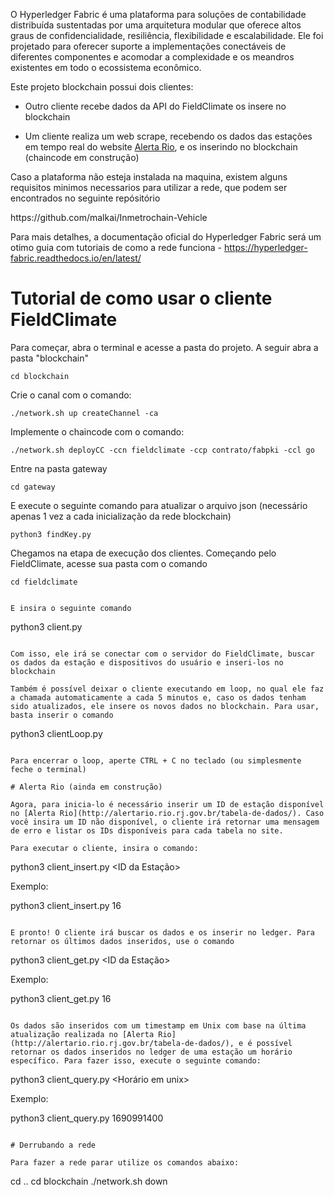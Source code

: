 O Hyperledger Fabric é uma plataforma para soluções de contabilidade distribuída sustentadas por uma arquitetura modular que oferece altos graus de confidencialidade, resiliência, flexibilidade e escalabilidade. Ele foi projetado para oferecer suporte a implementações conectáveis ​​de diferentes componentes e acomodar a complexidade e os meandros existentes em todo o ecossistema econômico.

Este projeto blockchain possui dois clientes:

- Outro cliente recebe dados da API do FieldClimate os insere no blockchain

- Um cliente realiza um web scrape, recebendo os dados das estações em tempo real do website [Alerta Rio](http://alertario.rio.rj.gov.br/tabela-de-dados/), e os inserindo no blockchain (chaincode em construção)

Caso a plataforma não esteja instalada na maquina, existem alguns requisitos minimos necessarios para utilizar a rede, que podem ser encontrados no seguinte repósitório
<link>https://github.com/malkai/Inmetrochain-Vehicle</link>

Para mais detalhes, a documentação oficial do Hyperledger Fabric será um otimo guia com tutoriais de como a rede funciona -  <link>https://hyperledger-fabric.readthedocs.io/en/latest/</link>

# Tutorial de como usar o cliente FieldClimate

Para começar, abra o terminal e acesse a pasta do projeto.
A seguir abra a pasta "blockchain"

```
cd blockchain
```
Crie o canal com o comando:

```
./network.sh up createChannel -ca
```

Implemente o chaincode com o comando:

```
./network.sh deployCC -ccn fieldclimate -ccp contrato/fabpki -ccl go
```
Entre na pasta gateway

```
cd gateway
```

E execute o seguinte comando para atualizar o arquivo json (necessário apenas 1 vez a cada inicialização da rede blockchain)

```
python3 findKey.py
```

Chegamos na etapa de execução dos clientes. Começando pelo FieldClimate, acesse sua pasta com o comando

```
cd fieldclimate
```

```

E insira o seguinte comando

```     
python3 client.py
```

Com isso, ele irá se conectar com o servidor do FieldClimate, buscar os dados da estação e dispositivos do usuário e inseri-los no blockchain

Também é possível deixar o cliente executando em loop, no qual ele faz a chamada automaticamente a cada 5 minutos e, caso os dados tenham sido atualizados, ele insere os novos dados no blockchain. Para usar, basta inserir o comando

```
python3 clientLoop.py
```

Para encerrar o loop, aperte CTRL + C no teclado (ou simplesmente feche o terminal)

# Alerta Rio (ainda em construção)

Agora, para inicia-lo é necessário inserir um ID de estação disponível no [Alerta Rio](http://alertario.rio.rj.gov.br/tabela-de-dados/). Caso você insira um ID não disponível, o cliente irá retornar uma mensagem de erro e listar os IDs disponíveis para cada tabela no site.

Para executar o cliente, insira o comando:

```
python3 client_insert.py <ID da Estação>

Exemplo:

python3 client_insert.py 16
```

E pronto! O cliente irá buscar os dados e os inserir no ledger. Para retornar os últimos dados inseridos, use o comando

```
python3 client_get.py <ID da Estação>

Exemplo:

python3 client_get.py 16
```

Os dados são inseridos com um timestamp em Unix com base na última atualização realizada no [Alerta Rio](http://alertario.rio.rj.gov.br/tabela-de-dados/), e é possível retornar os dados inseridos no ledger de uma estação um horário específico. Para fazer isso, execute o seguinte comando:

```
python3 client_query.py <Horário em unix>

Exemplo:

python3 client_query.py 1690991400
```

# Derrubando a rede

Para fazer a rede parar utilize os comandos abaixo:

```
cd .. 
cd blockchain
./network.sh down
```